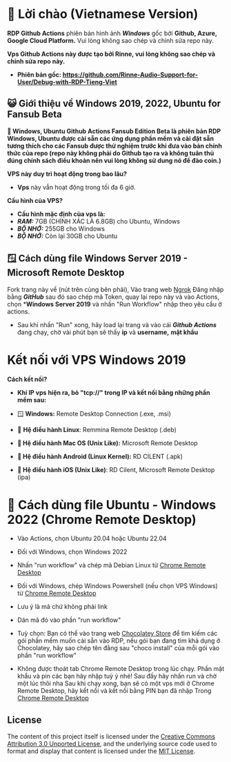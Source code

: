 
# 📌 Lời chào (Vietnamese Version)

**RDP Github Actions** phiên bản hình ảnh ***Windows*** gốc bởi **Github, Azure, Google Cloud Platform.** Vui lòng không sao chép và chỉnh sửa repo này.

**Vps Github Actions này được tạo bởi Rinne, vui lòng không sao chép và chỉnh sửa repo này.**

* **Phiên bản gốc: 
https://github.com/Rinne-Audio-Support-for-User/Debug-with-RDP-Tieng-Viet**

## 😺 Giới thiệu về Windows 2019, 2022, Ubuntu for Fansub Beta

**🥰 Windows, Ubuntu Github Actions Fansub Edition Beta là phiên bản RDP Windows, Ubuntu được cài sẵn các ứng dụng phần mềm và cài đặt sẵn tương thích cho các Fansub được thử nghiệm trước khi đưa vào bản chính thức của repo (repo này không phải do Github tạo ra và không tuân thủ đúng chính sách điều khoản nên vui lòng không sử dung nó để đào coin.)**

**VPS này duy trì hoạt động trong bao lâu?**<br>

* **Vps** này vẫn hoạt động trong tối đa 6 giờ.<br>

**Cấu hình của VPS?**

* **Cấu hình mặc định của vps là:**
* ***RAM:*** 7GB (CHÍNH XÁC LÀ 6.8GB) cho Ubuntu, Windows
* ***BỘ NHỚ:*** 255GB cho Windows
* ***BỘ NHỚ:*** Còn lại 30GB cho Ubuntu

## 🪟 Cách dùng file Windows Server 2019 - Microsoft Remote Desktop

Fork trang này về (nút trên cùng bên phải), Vào trang web [Ngrok](https://dashboard.ngrok.com/get-started/your-authtoken)
Đăng nhập bằng ***GitHub*** sau đó sao chép mã Token, quay lại repo này và vào Actions, chọn ***Windows Server 2019** và nhấn "Run Workflow" nhập theo yêu cầu ở actions.

+ Sau khi nhấn "Run" xong, hãy load lại trang và vào cái ***Github Actions*** đang chạy, chờ vài phút bạn sẽ thấy **ip** và **username,** **mật khẩu**

# Kết nối với VPS Windows 2019

**Cách kết nối?**<br>
+ **Khi IP vps hiện ra, bỏ "tcp://" trong IP và kết nối bằng những phần mềm sau:**<br>

+ 🪟 **Windows:** Remote Desktop Connection (.exe, .msi) 

+ 🐧 **Hệ điều hành Linux**: Remmina Remote Desktop (.deb)

+ **🍎 Hệ điều hành Mac OS (Unix Like):** Microsoft Remote Desktop

+ **💚 Hệ điều hành Android (Linux Kernel):** RD CILENT (.apk)

+ **🍎 Hệ điều hành iOS (Unix Like)**: RD Cilent, Microsoft Remote Desktop (ipa)

# 🍔 Cách dùng file Ubuntu - Windows 2022 (Chrome Remote Desktop)

+ Vào Actions, chọn Ubuntu 20.04 hoặc Ubuntu 22.04

+ Đối với Windows, chọn Windows 2022

+ Nhấn "run workflow" và chép mã Debian Linux từ [Chrome Remote Desktop](https://remotedesktop.google.com/headless)

+ Đối với Windows, chép Windows Powershell (nếu chọn VPS Windows) từ [Chrome Remote Desktop](https://remotedesktop.google.com/headless)

+ Lưu ý là mã chứ không phải link

+ Dán mã đó vào phần "run workflow"

+ Tuỳ chọn: Bạn có thể vào trang web [Chocolatey Store](https://community.chocolatey.org/packages) để tìm kiếm các gói phần mềm muốn cài sẵn vào RDP, nếu gói bạn đang tìm khả dụng ở Chocolatey, hãy sao chép tên đằng sau "choco install" của mỗi gói vào phần "run workflow"

+ Không được thoát tab Chrome Remote Desktop trong lúc chạy.
Phần mật khẩu và pin các bạn hãy nhập tuỳ ý nhé!
Sau đấy hãy nhấn run và chờ một lúc thôi nha
Sau khi chạy xong, bạn sẽ có một vps mới ở Chrome Remote Desktop, hãy kết nối và kết nối bằng PIN bạn đã nhập
Trong [Chrome Remote Desktop](https://remotedesktop.google.com/access)

## License
The content of this project itself is licensed under the [Creative Commons Attribution 3.0 Unported License](https://creativecommons.org/licenses/by/3.0/), and the underlying source code used to format and display that content is licensed under the [MIT License](LICENSE).





